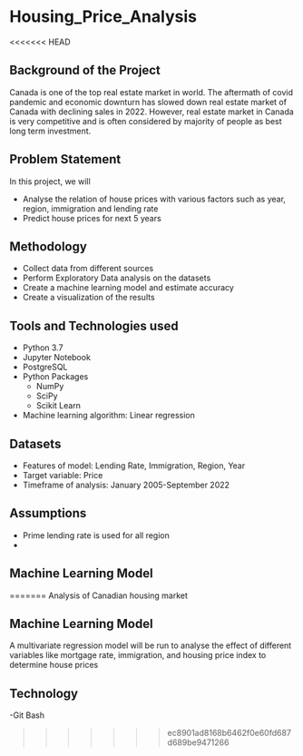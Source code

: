 # Housing_Price_Analysis
<<<<<<< HEAD
## Background of the Project
Canada is one of the top real estate market in world. The aftermath of covid pandemic and economic downturn has slowed down real estate market of Canada with declining sales in 2022. However, real estate market in Canada is very competitive and is often considered by majority of people as best long term investment.

## Problem Statement
In this project, we will
- Analyse the relation of house prices with various factors such as  year, region, immigration and lending rate
- Predict house prices for next 5 years

## Methodology 
- Collect data from different sources
- Perform Exploratory Data analysis on the datasets
- Create a machine learning model and estimate accuracy
- Create a visualization of the results

## Tools and Technologies used
- Python 3.7
- Jupyter Notebook
- PostgreSQL
- Python Packages
    - NumPy
    - SciPy
    - Scikit Learn
- Machine learning algorithm: Linear regression

## Datasets
- Features of model: Lending Rate, Immigration, Region, Year
- Target variable: Price
- Timeframe of analysis: January 2005-September 2022

## Assumptions
- Prime lending rate is used for all region
- 

## Machine Learning Model
=======
Analysis of Canadian housing market


## Machine Learning Model
A multivariate regression model will be run to analyse the effect of different variables like mortgage rate, immigration, and housing price index to determine house prices

## Technology

-Git Bash


>>>>>>> ec8901ad8168b6462f0e60fd687d689be9471266
